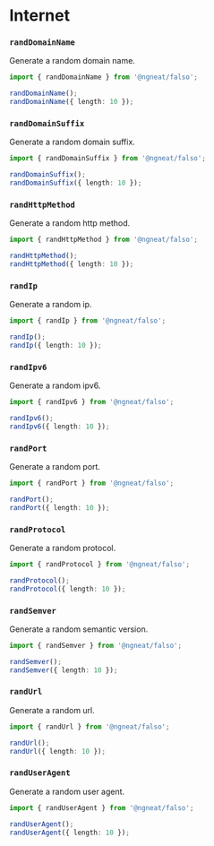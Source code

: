 # Internet

### `randDomainName`

Generate a random domain name.

```ts
import { randDomainName } from '@ngneat/falso';

randDomainName();
randDomainName({ length: 10 });
```

### `randDomainSuffix`

Generate a random domain suffix.

```ts
import { randDomainSuffix } from '@ngneat/falso';

randDomainSuffix();
randDomainSuffix({ length: 10 });
```

### `randHttpMethod`

Generate a random http method.

```ts
import { randHttpMethod } from '@ngneat/falso';

randHttpMethod();
randHttpMethod({ length: 10 });
```

### `randIp`

Generate a random ip.

```ts
import { randIp } from '@ngneat/falso';

randIp();
randIp({ length: 10 });
```

### `randIpv6`

Generate a random ipv6.

```ts
import { randIpv6 } from '@ngneat/falso';

randIpv6();
randIpv6({ length: 10 });
```

### `randPort`

Generate a random port.

```ts
import { randPort } from '@ngneat/falso';

randPort();
randPort({ length: 10 });
```

### `randProtocol`

Generate a random protocol.

```ts
import { randProtocol } from '@ngneat/falso';

randProtocol();
randProtocol({ length: 10 });
```

### `randSemver`

Generate a random semantic version.

```ts
import { randSemver } from '@ngneat/falso';

randSemver();
randSemver({ length: 10 });
```

### `randUrl`

Generate a random url.

```ts
import { randUrl } from '@ngneat/falso';

randUrl();
randUrl({ length: 10 });
```

### `randUserAgent`

Generate a random user agent.

```ts
import { randUserAgent } from '@ngneat/falso';

randUserAgent();
randUserAgent({ length: 10 });
```
